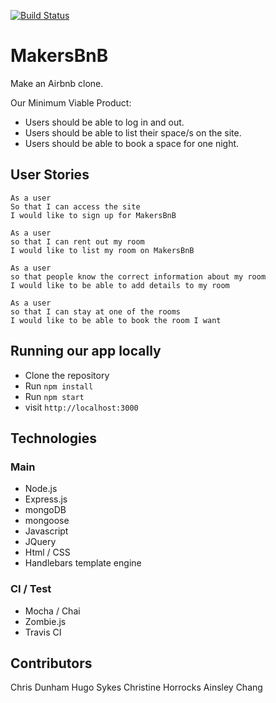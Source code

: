 [![Build Status](https://travis-ci.org/cdunham1989/makers-bnb.svg?branch=master)](https://travis-ci.org/cdunham1989/makers-bnb)

# MakersBnB

Make an Airbnb clone.

Our Minimum Viable Product:

- Users should be able to log in and out.
- Users should be able to list their space/s on the site.
- Users should be able to book a space for one night.

## User Stories

```
As a user
So that I can access the site
I would like to sign up for MakersBnB

As a user
so that I can rent out my room
I would like to list my room on MakersBnB

As a user
so that people know the correct information about my room
I would like to be able to add details to my room

As a user
so that I can stay at one of the rooms
I would like to be able to book the room I want
```

## Running our app locally

- Clone the repository
- Run `npm install`
- Run `npm start`
- visit `http://localhost:3000`

Technologies
-----

### Main

- Node.js
- Express.js
- mongoDB
- mongoose
- Javascript
- JQuery
- Html / CSS
- Handlebars template engine

### CI / Test

- Mocha / Chai
- Zombie.js
- Travis CI

Contributors
-----

Chris Dunham
Hugo Sykes
Christine Horrocks
Ainsley Chang
